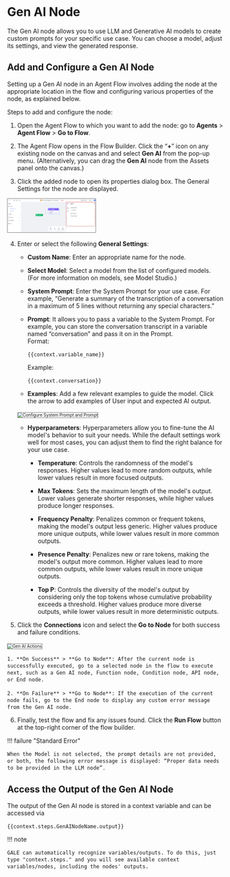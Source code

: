 # Gen AI Node

The Gen AI node allows you to use LLM and Generative AI models to create custom prompts for your specific use case. You can choose a model, adjust its settings, and view the generated response.

## Add and Configure a Gen AI Node

Setting up a Gen AI node in an Agent Flow involves adding the node at the appropriate location in the flow and configuring various properties of the node, as explained below.

Steps to add and configure the node:

1. Open the Agent Flow to which you want to add the node: go to **Agents** > **Agent Flow** > **Go to Flow**.  

2. The Agent Flow opens in the Flow Builder. Click the “**+**” icon on any existing node on the canvas and and select **Gen AI** from the pop-up menu. (Alternatively, you can drag the **Gen AI** node from the Assets panel onto the canvas.)  

3. Click the added node to open its properties dialog box. The General Settings for the node are displayed.  
<img src="../images/configure-gen-ai-node.png" alt="Configure Gen AI Node" title="Configure Gen AI Node" style="border: 1px solid gray; zoom:20%;">

4. Enter or select the following **General Settings**:

    * **Custom Name**: Enter an appropriate name for the node.
    
    * **Select Model**: Select a model from the list of configured models. (For more information on models, see Model Studio.)

    * **System Prompt**: Enter the System Prompt for your use case. 
    For example, “Generate a summary of the transcription of a conversation in a maximum of 5 lines without returning any special characters.”

    * **Prompt**: It allows you to pass a variable to the System Prompt. For example, you can store the conversation transcript in a variable named “conversation” and pass it on in the Prompt.  
    Format: 
        ~~~
        {{context.variable_name}}
        ~~~
         Example:     
        ~~~
        {{context.conversation}}
        ~~~  
   
    * **Examples**: Add a few relevant examples to guide the model. Click the arrow to add examples of User input and expected AI output.  
    <img src="../images/gen-ai-node-summarization.png" alt="Configure System Prompt and Prompt" title="Configure System Prompt and Prompt" style="border: 1px solid gray; zoom:70%;"> 

    * **Hyperparameters**: Hyperparameters allow you to fine-tune the AI model's behavior to suit your needs. While the default settings work well for most cases, you can adjust them to find the right balance for your use case.

        * **Temperature**: Controls the randomness of the model's responses. Higher values lead to more random outputs, while lower values result in more focused outputs.

        * **Max Tokens**: Sets the maximum length of the model's output. Lower values generate shorter responses, while higher values produce longer responses.

        * **Frequency Penalty**: Penalizes common or frequent tokens, making the model's output less generic. Higher values produce more unique outputs, while lower values result in more common outputs.

        * **Presence Penalty**: Penalizes new or rare tokens, making the model's output more common. Higher values lead to more common outputs, while lower values result in more unique outputs.

        * **Top P**: Controls the diversity of the model's output by considering only the top tokens whose cumulative probability exceeds a threshold. Higher values produce more diverse outputs, while lower values result in more deterministic outputs.

5. Click the **Connections** icon and select the **Go to Node** for both success and failure conditions.  
<img src="../images/gen-ai-connections.png" alt="Gen AI Actions" title="Gen AI Actions" style="border: 1px solid gray; zoom:70%;">

    1. **On Success** > **Go to Node**: After the current node is successfully executed, go to a selected node in the flow to execute next, such as a Gen AI node, Function node, Condition node, API node, or End node.

    2. **On Failure** > **Go to Node**: If the execution of the current node fails, go to the End node to display any custom error message from the Gen AI node.

6. Finally, test the flow and fix any issues found. Click the **Run Flow** button at the top-right corner of the flow builder.

!!! failure "Standard Error"

    When the Model is not selected, the prompt details are not provided, or both, the following error message is displayed: “Proper data needs to be provided in the LLM node”.


## Access the Output of the Gen AI Node

The output of the Gen AI node is stored in a context variable and can be accessed via 
~~~
{{context.steps.GenAINodeName.output}}
~~~

!!! note 
    
    GALE can automatically recognize variables/outputs. To do this, just type "context.steps." and you will see available context variables/nodes, including the nodes' outputs.

